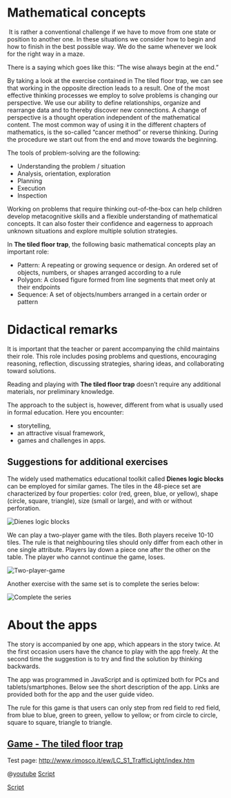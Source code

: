 # Mathematical concepts
​
It is rather a conventional challenge if we have to move from one state or position to another one. In these situations we consider how to begin and how to finish in the best possible way. We do the same whenever we look for the right way in a maze. 

There is a saying which goes like this: “The wise always begin at the end.” 

By taking a look at the exercise contained in The tiled floor trap, we can see that working in the opposite direction leads to a result. One of the most effective thinking processes we employ to solve problems is changing our perspective. We use our ability to define relationships, organize and rearrange data and to thereby discover new connections. A change of perspective is a thought operation independent of the mathematical content. The most common way of using it in the different chapters of mathematics, is the so-called “cancer method” or reverse thinking. During the procedure we start out from the end and move towards the beginning. 

The tools of problem-solving are the following:
+ Understanding the problem / situation
+ Analysis, orientation, exploration
+ Planning
+ Execution
+ Inspection

Working on problems that require thinking out-of-the-box can help children develop metacognitive skills and a flexible understanding of mathematical concepts. It can also foster their confidence and eagerness to approach unknown situations and explore multiple solution strategies.

In **The tiled floor trap**, the following basic mathematical concepts play an important role:

+ Pattern: A repeating or growing sequence or design. An ordered set of objects, numbers, or shapes arranged according to a rule
+ Polygon: A closed figure formed from line segments that meet only at their endpoints
+ Sequence: A set of objects/numbers arranged in a certain order or pattern

# Didactical remarks

It is important that the teacher or parent accompanying the child maintains their role. This role includes posing problems and questions, encouraging reasoning, reflection, discussing strategies, sharing ideas, and collaborating toward solutions.

Reading and playing with **The tiled floor trap** doesn’t require any additional materials, nor preliminary knowledge. 

The approach to the subject is, however, different from what is usually used in formal education. Here you encounter: 
+ storytelling,
+ an attractive visual framework,
+ games and challenges in apps.


## Suggestions for additional exercises
The widely used mathematics educational toolkit called **Dienes logic blocks** can be employed for similar games. The tiles in the 48-piece set are characterized by four properties: color (red, green, blue, or yellow), shape (circle, square, triangle), size (small or large), and with or without perforation.

![Dienes logic blocks](/stories/logi-2/img/dienes.png)

We can play a two-player game with the tiles. Both players receive 10-10 tiles. The rule is that neighbouring tiles should only differ from each other in one single attribute. Players lay down a piece one after the other on the table. The player who cannot continue the game, loses. 

![Two-player-game](/stories/logi-2/img/dienes1.png)

Another exercise with the same set is to complete the series below:

![Complete the series](/stories/logi-2/img/dienes2.png)

# About the apps

The story is accompanied by one app, which appears in the story twice. At the first occasion users have the chance to play with the app freely. At the second time the suggestion is to try and find the solution by thinking backwards.

The app was programmed in JavaScript and is optimized both for PCs and tablets/smartphones. Below see the short description of the app. Links are provided both for the app and the user guide video. 

The rule for this game is that users can only step from red field to red field, from blue to blue, green to green, yellow to yellow; or from circle to circle, square to square, triangle to triangle. 


## [Game - The tiled floor trap](https://hub.zabkar.net/story/mathina-wins-a-lot-of-new-toys/?actionLink=12)
Test page: http://www.rimosco.it/ew/LC_S1_TrafficLight/index.htm

@[youtube](OYrrdu4y_7E?_align-center_)
[Script](/stories/symm-1/transcripts/Script1.pdf)

[Script](https://docs.google.com/document/d/1JoX-oWfSPqPheFBopjWfu1lsRNl8zBMHrx6ylGm3zDM/edit#)
